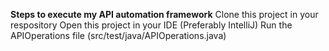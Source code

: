 **Steps to execute my API automation framework**
Clone this project in your respository
Open this project in your IDE (Preferably IntelliJ)
Run the APIOperations file (src/test/java/APIOperations.java)
